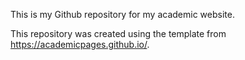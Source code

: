 This is my Github repository for my academic website.

This repository was created using the template from https://academicpages.github.io/.
